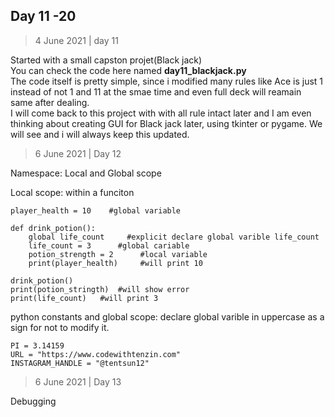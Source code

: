 ## Day 11 -20

> 4 June 2021 | day 11

Started with a small capston projet(Black jack)<br>
You can check the code here named **day11_blackjack.py**<br>
The code itself is pretty simple, since i modified many rules like Ace is just 1 instead of not 1 and 11 at the smae time and even full deck will reamain same after dealing.<br>
I will come back to this project with with all rule intact later and I am even thinking about creating GUI for Black jack later, using tkinter or pygame. We will see and i will always keep this updated.<br>

> 6 June 2021 | Day 12

Namespace: Local and Global scope

Local scope: within a funciton
```
player_health = 10    #global variable

def drink_potion():
    global life_count     #explicit declare global varible life_count
    life_count = 3      #global cariable																			
    potion_strength = 2      #local variable
    print(player_health)     #will print 10

drink_potion()
print(potion_stringth)  #will show error
print(life_count)	#will print 3
```

python constants and global scope: declare global varible in uppercase as a sign for not to modify it.
```
PI = 3.14159
URL = "https://www.codewithtenzin.com"
INSTAGRAM_HANDLE = "@tentsun12"
``` 

> 6 June 2021 | Day 13 

Debugging




